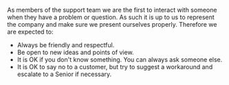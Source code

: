 As members of the support team we are the first to interact with someone when they have a problem or question. As such it is up to us to represent the company and make sure we present ourselves properly. Therefore we are expected to:

* Always be friendly and respectful.
* Be open to new ideas and points of view.
* It is OK if you don't know something. You can always ask someone else.
* It is OK to say no to a customer, but try to suggest a workaround and escalate to a Senior if necessary.



